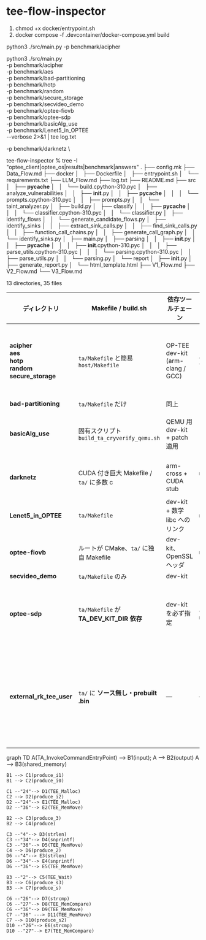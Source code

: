 # tee-flow-inspector

1. chmod +x docker/entrypoint.sh
2. docker compose -f .devcontainer/docker-compose.yml build

python3 ./src/main.py -p benchmark/acipher

python3 ./src/main.py \
  -p benchmark/acipher \
  -p benchmark/aes \
  -p benchmark/bad-partitioning \
  -p benchmark/hotp \
  -p benchmark/random \
  -p benchmark/secure_storage \
  -p benchmark/secvideo_demo \
  -p benchmark/optee-fiovb \
  -p benchmark/optee-sdp \
  -p benchmark/basicAlg_use \
  -p benchmark/Lenet5_in_OPTEE \
  --verbose 2>&1 | tee log.txt

  -p benchmark/darknetz \

tee-flow-inspector % tree -I "optee_client|optee_os|results|benchmark|answers"
.
├── config.mk
├── Data_Flow.md
├── docker
│   ├── Dockerfile
│   ├── entrypoint.sh
│   └── requirements.txt
├── LLM_Flow.md
├── log.txt
├── README.md
├── src
│   ├── __pycache__
│   │   └── build.cpython-310.pyc
│   ├── analyze_vulnerabilities
│   │   ├── __init__.py
│   │   ├── __pycache__
│   │   │   └── prompts.cpython-310.pyc
│   │   ├── prompts.py
│   │   └── taint_analyzer.py
│   ├── build.py
│   ├── classify
│   │   ├── __pycache__
│   │   │   └── classifier.cpython-310.pyc
│   │   └── classifier.py
│   ├── identify_flows
│   │   └── generate_candidate_flows.py
│   ├── identify_sinks
│   │   ├── extract_sink_calls.py
│   │   ├── find_sink_calls.py
│   │   ├── function_call_chains.py
│   │   ├── generate_call_graph.py
│   │   └── identify_sinks.py
│   ├── main.py
│   ├── parsing
│   │   ├── __init__.py
│   │   ├── __pycache__
│   │   │   ├── __init__.cpython-310.pyc
│   │   │   ├── parse_utils.cpython-310.pyc
│   │   │   └── parsing.cpython-310.pyc
│   │   ├── parse_utils.py
│   │   └── parsing.py
│   └── report
│       ├── __init__.py
│       ├── generate_report.py
│       └── html_template.html
├── V1_Flow.md
├── V2_Flow.md
└── V3_Flow.md

13 directories, 35 files


| ディレクトリ                                                                  | Makefile / build.sh                      | 依存ツールチェーン                        | 典型的に必要なもの                                   | ひとこと判定                       |
| ----------------------------------------------------------------------- | ---------------------------------------- | -------------------------------- | ------------------------------------------- | ---------------------------- |
| **acipher**<br>**aes**<br>**hotp**<br>**random**<br>**secure\_storage** | `ta/Makefile` と簡易 `host/Makefile`        | OP-TEE dev-kit (arm-clang / GCC) | `export TA_DEV_KIT_DIR=<…/export-ta_arm32>` | **◯** 開発環境があれば素直に通る          |
| **bad-partitioning**                                                    | `ta/Makefile` だけ                         | 同上                               | 同上                                          | **◯**                        |
| **basicAlg\_use**                                                       | 固有スクリプト `build_ta_cryverify_qemu.sh`     | QEMU 用 dev-kit + patch適用         | `bash ./build_ta_cryverify_qemu.sh`         | **△** スクリプトが前提               |
| **darknetz**                                                            | CUDA 付き巨大 Makefile / `ta/` に多数 c         | arm-cross + CUDA stub            | `make -C ta`：ヘッダ欠如を手当てすれば可                  | **△** 環境依存が強い                |
| **Lenet5\_in\_OPTEE**                                                   | `ta/Makefile`                            | dev-kit + 数学 libc へのリンク          | `make -C ta`                                | **◯**                        |
| **optee-fiovb**                                                         | ルートが CMake、`ta/` に独自 Makefile            | dev-kit、OpenSSL ヘッダ              | `make -C ta`                                | **◯**                        |
| **secvideo\_demo**                                                      | `ta/Makefile` のみ                         | dev-kit                          | 同上                                          | **◯**                        |
| **optee-sdp**                                                           | `ta/Makefile` が **TA\_DEV\_KIT\_DIR 依存** | dev-kit を必ず指定                    | `export TA_DEV_KIT_DIR=...` → `make -C ta`  | **△** Dev-kit が無いと空ビルド       |
| **external\_rk\_tee\_user**                                             | `ta/` に **ソース無し・prebuilt .bin**          | —                                | ―                                           | **✕** TA の再ビルド不可（署名済みバイナリのみ） |


graph TD
    A(TA_InvokeCommandEntryPoint) --> B1(input);
    A --> B2(output)
    A --> B3(shared_memory)

    B1 --> C1(produce_i1)
    B1 --> C2(produce_i0)

    C1 --"24"--> D1(TEE_Malloc)
    C2 --> D2(produce_i2)
    D2 --"24"--> E1(TEE_Malloc)
    D2 --"36"--> E2(TEE_MemMove)

    B2 --> C3(produce_3)
    B2 --> C4(produce)

    C3 --"4"--> D3(strlen)
    C3 --"34"--> D4(snprintf)
    C3 --"36"--> D5(TEE_MemMove)
    C4 --> D6(produce_2)
    D6 --"4"--> E3(strlen)
    D6 --"34"--> E4(snprintf)
    D6 --"36"--> E5(TEE_MemMove)
    
    B3 --"2"--> C5(TEE_Wait)
    B3 --> C6(produce_s3)
    B3 --> C7(produce_s)

    C6 --"26"--> D7(strcmp)
    C6 --"27"--> D8(TEE_MemCompare)
    C6 --"36"--> D9(TEE_MemMove)
    C7 --"36" ---> D11(TEE_MemMove)
    C7 --> D10(produce_s2)
    D10 --"26"--> E6(strcmp)
    D10 --"27"--> E7(TEE_MemCompare)


    